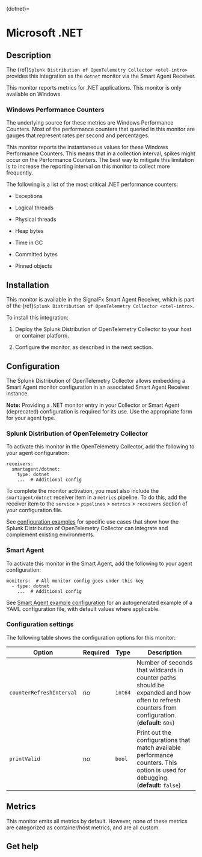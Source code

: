 (dotnet)=

# Microsoft .NET

<meta name="description" content="Use this Splunk Observability Cloud integration for the .Net (dotnet) apps monitor. See benefits, install, configuration, and metrics">

## Description

The {ref}`Splunk Distribution of OpenTelemetry Collector <otel-intro>` provides this integration as the `dotnet` monitor via the Smart Agent Receiver.

This monitor reports metrics for .NET applications. This monitor is only available on Windows.

### Windows Performance Counters

The underlying source for these metrics are Windows Performance Counters. Most of the performance counters that queried in this monitor are gauges that represent rates per second and percentages.

This monitor reports the instantaneous values for these Windows Performance Counters. This means that in a collection interval, spikes might occur on the Performance Counters. The best way to mitigate this limitation is to increase the reporting interval on this monitor to collect more frequently.

The following is a list of the most critical .NET performance counters:

* Exceptions

* Logical threads

* Physical threads

* Heap bytes

* Time in GC

* Committed bytes

* Pinned objects

## Installation

This monitor is available in the SignalFx Smart Agent Receiver, which is part of the {ref}`Splunk Distribution of OpenTelemetry Collector <otel-intro>`.

To install this integration:

1. Deploy the Splunk Distribution of OpenTelemetry Collector to your host or container platform.

2. Configure the monitor, as described in the next section.


## Configuration

The Splunk Distribution of OpenTelemetry Collector allows embedding a Smart Agent monitor configuration in an associated Smart Agent Receiver instance.

**Note:** Providing a .NET monitor entry in your Collector or Smart Agent (deprecated) configuration is required for its use. Use the appropriate form for your agent type.

### Splunk Distribution of OpenTelemetry Collector

To activate this monitor in the OpenTelemetry Collector, add the following to your agent configuration:

```
receivers:
  smartagent/dotnet:
    type: dotnet
    ...  # Additional config
```

To complete the monitor activation, you must also include the `smartagent/dotnet` receiver item in a `metrics` pipeline. To do this, add the receiver item to the `service` > `pipelines` > `metrics` > `receivers` section of your configuration file.

See <a href="https://github.com/signalfx/splunk-otel-collector/tree/main/examples" target="_blank">configuration examples</a> for specific use cases that show how the Splunk Distribution of OpenTelemetry Collector can integrate and complement existing environments.

### Smart Agent

To activate this monitor in the Smart Agent, add the following to your agent configuration:

```
monitors:  # All monitor config goes under this key
  - type: dotnet
    ...  # Additional config
```

See <a href="https://docs.splunk.com/Observability/gdi/smart-agent/smart-agent-resources.html#configure-the-smart-agent" target="_blank">Smart Agent example configuration</a> for an autogenerated example of a YAML configuration file, with default values where applicable.

### Configuration settings

The following table shows the configuration options for this monitor:

| Option | Required | Type | Description |
| --- | --- | --- | --- |
| `counterRefreshInterval` | no | `int64` | Number of seconds that wildcards in counter paths should be expanded and how often to refresh counters from configuration. (**default:** `60s`) |
| `printValid` | no | `bool` | Print out the configurations that match available performance counters. This option is used for debugging. (**default:** `false`) |

## Metrics

This monitor emits all metrics by default. However, none of these metrics are categorized as container/host metrics, and are all custom.

<div class="metrics-yaml" url="https://raw.githubusercontent.com/signalfx/signalfx-agent/main/pkg/monitors/dotnet/metadata.yaml"></div>

## Get help

```{include} /_includes/troubleshooting.md
```
